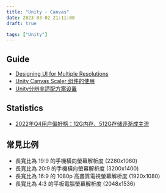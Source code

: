 ```yaml
---
title: "Unity - Canvas"
date: 2023-03-02 21:11:00
draft: true

tags: ["Unity"]
---
```


## Guide
- [Designing UI for Multiple Resolutions](https://docs.unity3d.com/Packages/com.unity.ugui@1.0/manual/HOWTO-UIMultiResolution.html)
- [Unity Canvas Scaler 组件的使用](https://blog.csdn.net/hello_1995/article/details/122130097)
- [Unity分辨率适配方案设置](https://blog.csdn.net/qq_42672770/article/details/121886944)

## Statistics
- [2022年Q4用户偏好榜：12G内存、512G存储逐渐成主流](https://www.antutu.com/doc/128878.htm)


## 常見比例
- 長寬比為 19:9 的手機橫向螢幕解析度 (2280x1080)
- 長寬比為 20:9 的手機橫向螢幕解析度 (3200x1400)
- 長寬比為 16:9 的 1080p 高畫質電視螢幕解析度 (1920x1080)
- 長寬比為 4:3 的平板電腦螢幕解析度 (2048x1536)

